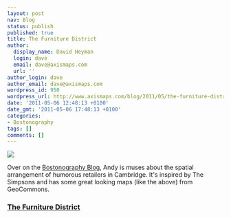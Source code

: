 ```yaml
---
layout: post
nav: Blog
status: publish
published: true
title: The Furniture District
author:
  display_name: David Heyman
  login: dave
  email: dave@axismaps.com
  url: ''
author_login: dave
author_email: dave@axismaps.com
wordpress_id: 950
wordpress_url: http://www.axismaps.com/blog/2011/05/the-furniture-district/
date: '2011-05-06 12:48:13 +0100'
date_gmt: '2011-05-06 17:48:13 +0100'
categories:
- Bostonography
tags: []
comments: []
---
```

<p><img src="http://bostonography.com/wp-content/uploads/2011/05/furniture_allston.jpg" class="size-full wp-image-911 aligncenter" /></p>
<p>Over on the <a href="http://bostonography.com" target="_blank">Bostonography Blog</a>, Andy is muses about the spatial arrangement of humorous retailers in Cambridge. It's inspired by The Simpsons and has some great looking maps (like the above) from GeoCommons.</p>
<h3><strong><a href="http://bostonography.com/2011/the-furniture-district/" target="_blank">The Furniture District</a></strong></h3>
